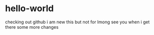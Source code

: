 # hello-world
checking out github
i am new this but not for lmong
see you when i get there
some more changes
